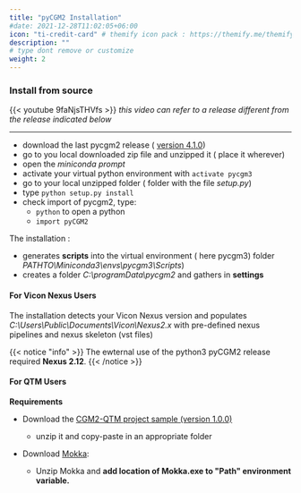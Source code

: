 ```yaml
---
title: "pyCGM2 Installation"
#date: 2021-12-28T11:02:05+06:00
icon: "ti-credit-card" # themify icon pack : https://themify.me/themify-icons
description: ""
# type dont remove or customize
weight: 2
---
```


### Install from source


{{< youtube 9faNjsTHVfs >}}
*this video can refer to a release different from the release indicated below*


<hr>

* download the last pycgm2 release ( [version 4.1.0](https://github.com/pyCGM2/pyCGM2/releases/tag/version(4.1.0)))
* go to you local downloaded zip file and unzipped it ( place it wherever)
* open the *miniconda prompt*
* activate your virtual python environment with `activate pycgm3`
* go to your local unzipped folder ( folder with the file *setup.py*)
* type `python setup.py install`
* check import of pycgm2, type:
  * `python` to open a python
  * `import pyCGM2`


The installation  :

* generates **scripts** into the virtual environment ( here pycgm3) folder *PATHTO\\Miniconda3\\envs\\pycgm3\\Scripts*)
* creates a folder *C:\\programData\\pycgm2* and gathers in **settings**



#### For Vicon Nexus Users

The installation detects your Vicon Nexus version and populates *C:\\Users\\Public\\Documents\\Vicon\\Nexus2.x*
with pre-defined nexus pipelines and nexus skeleton (vst files)

{{< notice "info" >}}
The ewternal use of the python3 pyCGM2 release required **Nexus 2.12**.
{{< /notice >}}



#### For QTM Users

**Requirements**

* Download the [CGM2-QTM project sample (version 1.0.0)](https://github.com/pyCGM2/qualisys_CGM2_workflow/releases/tag/1.0.0)
  - unzip it and copy-paste in an appropriate folder

* Download [Mokka](https://storage.googleapis.com/google-code-archive-downloads/v2/code.google.com/b-tk/Mokka-0.6.2_win64.zip):
  - Unzip Mokka and **add location of Mokka.exe to "Path" environment variable.**



<!-- For an external use of the pyCGM2 package, you need to point the QTM project option to your virtual environment.

Go to *Tools/project options* and amend the python line of the external programs box, as illustrated :   

![image](qtmProjectOptions.png) -->
